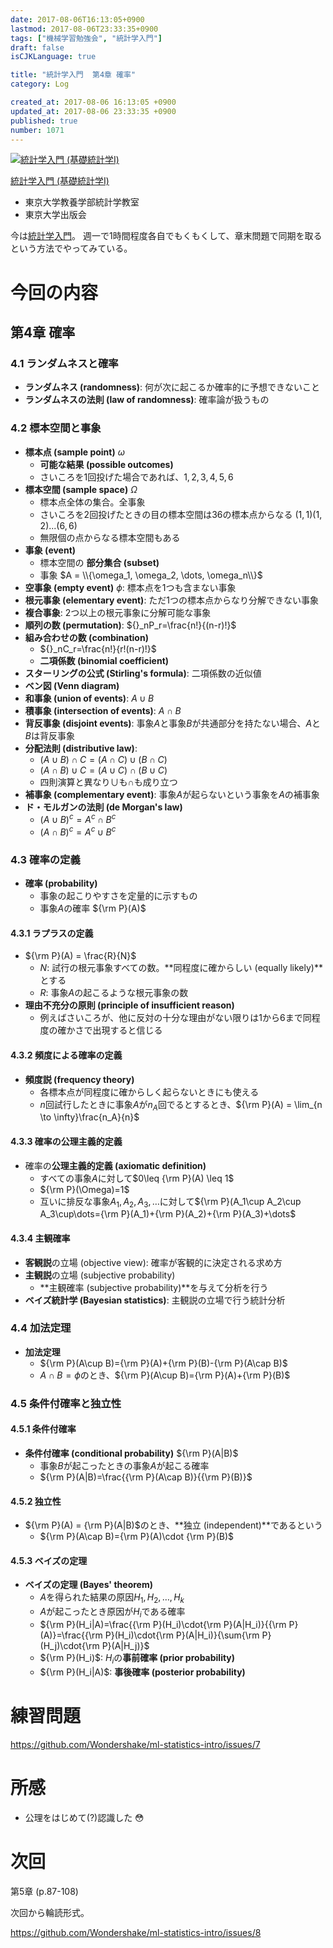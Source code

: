```yaml
---
date: 2017-08-06T16:13:05+0900
lastmod: 2017-08-06T23:33:35+0900
tags: ["機械学習勉強会", "統計学入門"]
draft: false
isCJKLanguage: true

title: "統計学入門  第4章 確率"
category: Log

created_at: 2017-08-06 16:13:05 +0900
updated_at: 2017-08-06 23:33:35 +0900
published: true
number: 1071
---
```


<div class="asin">
<div class="asin-image"><a href="https://www.amazon.co.jp/exec/obidos/ASIN/4130420658/nownabe0c-22/" rel="nofollow noopener" target="_blank"><img src="http://images-jp.amazon.com/images/P/4130420658.09._SL160_.jpg" alt="統計学入門 (基礎統計学Ⅰ)" title="統計学入門 (基礎統計学Ⅰ)"></a></div>
<div class="asin-detail">
<p><a href="https://www.amazon.co.jp/exec/obidos/ASIN/4130420658/nownabe0c-22/" rel="nofollow noopener" target="_blank">統計学入門 (基礎統計学Ⅰ)</a></p>
<ul>
<li>東京大学教養学部統計学教室</li>
<li>東京大学出版会</li>
</ul>
</div>

<p></p>
</div>

今は[統計学入門](https://www.amazon.co.jp/exec/obidos/ASIN/4130420658/nownabe0c-22/)。
週一で1時間程度各自でもくもくして、章末問題で同期を取るという方法でやってみている。

# 今回の内容
## 第4章 確率
### 4.1 ランダムネスと確率
* **ランダムネス (randomness)**: 何が次に起こるか確率的に予想できないこと
* **ランダムネスの法則 (law of randomness)**: 確率論が扱うもの

### 4.2 標本空間と事象
* **標本点 (sample point)** $\omega$
    * **可能な結果 (possible outcomes)**
    * さいころを1回投げた場合であれば、$1, 2, 3, 4, 5, 6$
* **標本空間 (sample space)** $\Omega$
    * 標本点全体の集合。全事象
    * さいころを2回投げたときの目の標本空間は36の標本点からなる $(1, 1) (1,2) ... (6, 6)$
    * 無限個の点からなる標本空間もある
* **事象 (event)**
    *  標本空間の **部分集合 (subset)**
    * 事象 $A = \\{\omega_1, \omega_2, \dots, \omega_n\\}$
* **空事象 (empty event)** $\phi$: 標本点を1つも含まない事象
* **根元事象 (elementary event)**: ただ1つの標本点からなり分解できない事象
* **複合事象**: 2つ以上の根元事象に分解可能な事象
* **順列の数 (permutation)**: ${}_nP_r=\frac{n!}{(n-r)!}$
* **組み合わせの数 (combination)**
    * ${}_nC_r=\frac{n!}{r!(n-r)!}$
    * **二項係数 (binomial coefficient)**
* **スターリングの公式 (Stirling's formula)**: 二項係数の近似値
* **ベン図 (Venn diagram)**
* **和事象 (union of events)**: $A\cup B$
* **積事象 (intersection of events)**: $A \cap B$
* **背反事象 (disjoint events)**: 事象$A$と事象$B$が共通部分を持たない場合、$A$と$B$は背反事象
* **分配法則 (distributive law)**:
    * $(A\cup B)\cap C=(A\cap C)\cup(B\cap C)$
    * $(A\cap B)\cup C=(A\cup C)\cap(B\cup C)$
    * 四則演算と異なり$\cup$も$\cap$も成り立つ
* **補事象 (complementary event)**: 事象$A$が起らないという事象を$A$の補事象
* **ド・モルガンの法則 (de Morgan's law)**
    * $(A\cup B)^c = A^c\cap B^c$
    * $(A\cap B)^c = A^c\cup B^c$

### 4.3 確率の定義
* **確率 (probability)**
    * 事象の起こりやすさを定量的に示すもの
    * 事象$A$の確率 ${\rm P}(A)$

#### 4.3.1 ラプラスの定義
* ${\rm P}(A) = \frac{R}{N}$
    * $N$: 試行の根元事象すべての数。**同程度に確からしい (equally likely)**とする
    * $R$: 事象$A$の起こるような根元事象の数
* **理由不充分の原則 (principle of insufficient reason)**
    * 例えばさいころが、他に反対の十分な理由がない限りは1から6まで同程度の確かさで出現すると信じる

#### 4.3.2 頻度による確率の定義
* **頻度説 (frequency theory)**
    * 各標本点が同程度に確からしく起らないときにも使える
    * $n$回試行したときに事象$A$が$n_A$回でるとするとき、${\rm P}(A) = \lim_{n \to \infty}\frac{n_A}{n}$

#### 4.3.3 確率の公理主義的定義
* 確率の**公理主義的定義 (axiomatic definition)**
    * すべての事象$A$に対して$0\leq {\rm P}(A) \leq 1$
    * ${\rm P}(\Omega)=1$
    * 互いに排反な事象$A_1, A_2, A_3, \dots$に対して${\rm P}(A_1\cup A_2\cup A_3\cup\dots={\rm P}(A_1)+{\rm P}(A_2)+{\rm P}(A_3)+\dots$

#### 4.3.4 主観確率
* **客観説**の立場 (objective view): 確率が客観的に決定される求め方
* **主観説**の立場 (subjective probability)
    * **主観確率 (subjective probability)**を与えて分析を行う
* **ベイズ統計学 (Bayesian statistics)**: 主観説の立場で行う統計分析

### 4.4 加法定理
* **加法定理**
    * ${\rm P}(A\cup B)={\rm P}(A)+{\rm P}(B)-{\rm P}(A\cap B)$
    * $A\cap B=\phi$のとき、${\rm P}(A\cup B)={\rm P}(A)+{\rm P}(B)$

### 4.5 条件付確率と独立性
#### 4.5.1 条件付確率
* **条件付確率 (conditional probability)** ${\rm P}(A|B)$
    * 事象$B$が起こったときの事象$A$が起こる確率
    * ${\rm P}(A|B)=\frac{{\rm P}(A\cap B)}{{\rm P}(B)}$

#### 4.5.2 独立性
* ${\rm P}(A)  = {\rm P}(A|B)$のとき、**独立 (independent)**であるという
    * ${\rm P}(A\cap B)={\rm P}(A)\cdot {\rm P}(B)$

#### 4.5.3 ベイズの定理
* **ベイズの定理 (Bayes' theorem)**
    * $A$を得られた結果の原因$H_1, H_2, \dots, H_k$
    * $A$が起こったとき原因が$H_i$である確率
    * ${\rm P}(H_i|A)=\frac{{\rm P}(H_i)\cdot{\rm P}(A|H_i)}{{\rm P}(A)}=\frac{{\rm P}(H_i)\cdot{\rm P}(A|H_i)}{\sum{\rm P}(H_j)\cdot{\rm P}(A|H_j)}$
    * ${\rm P}(H_i)$: $H_i$の**事前確率 (prior probability)**
    * ${\rm P}(H_i|A)$: **事後確率 (posterior probability)**

# 練習問題
https://github.com/Wondershake/ml-statistics-intro/issues/7

# 所感
* 公理をはじめて(?)認識した :flushed: 

# 次回
第5章 (p.87-108)

次回から輪読形式。

https://github.com/Wondershake/ml-statistics-intro/issues/8

```math
```
